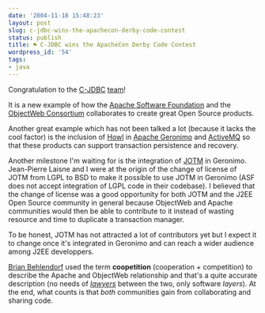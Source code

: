 ```yaml
---
date: '2004-11-18 15:48:23'
layout: post
slug: c-jdbc-wins-the-apachecon-derby-code-contest
status: publish
title: ⚑ C-JDBC wins the ApacheCon Derby Code Contest
wordpress_id: '54'
tags:
- java
---
```


Congratulation to the [C-JDBC](http://c-jdbc.objectweb.org/) [team](http://c-jdbc.objectweb.org/team.html)!




It is a new example of how the [Apache Software Foundation](http://www.apache.org/) and the [ObjectWeb Consortium](http://www.objectweb.org/) collaborates to create great Open Source products.




Another great example which has not been talked a lot (because it lacks the cool factor) is the inclusion of [Howl](http://howl.objectweb.org/) in [Apache Geronimo](http://geronimo.apache.org/) and [ActiveMQ](http://activemq.codehause.org/) so that these products can support transaction persistence and recovery.




Another milestone I'm waiting for is the integration of [JOTM](http://jotm.objectweb.org/) in Geronimo. Jean-Pierre Laisne and I were at the origin of the change of license of JOTM from LGPL to BSD to make it possible to use JOTM in Geronimo (ASF does not accept integration of LGPL code in their codebase). I believed that the change of license was a good opportunity for both JOTM and the J2EE Open Source community in general because ObjectWeb and Apache communities would then be able to contribute to it instead of wasting resource and time to duplicate a transaction manager.

To be honest, JOTM has not attracted a lot of contributors yet but I expect it to change once it's integrated in Geronimo and can reach a wider audience among J2EE developpers.




[Brian Behlendorf](http://www.behlendorf.com/~brian/) used the term **coopetition** (cooperation + competition) to describe the Apache and ObjectWeb relationship and that's a quite accurate description (no needs of [_lawyers_](http://www.theserverside.com/news/thread.tss?thread_id=29958) between the two, only software _layers_). At the end, what counts is that _both_ communities gain from collaborating and sharing code.



